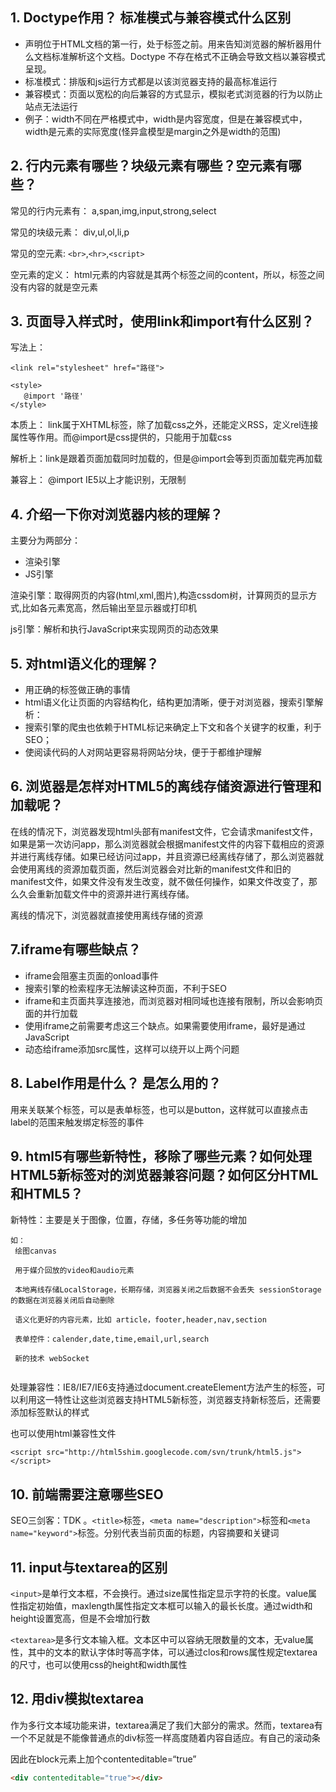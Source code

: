 ## 1. Doctype作用？ 标准模式与兼容模式什么区别

- 声明位于HTML文档的第一行，处于标签之前。用来告知浏览器的解析器用什么文档标准解析这个文档。Doctype 不存在格式不正确会导致文档以兼容模式呈现。
- 标准模式：排版和js运行方式都是以该浏览器支持的最高标准运行
- 兼容模式：页面以宽松的向后兼容的方式显示，模拟老式浏览器的行为以防止站点无法运行
- 例子：width不同在严格模式中，width是内容宽度，但是在兼容模式中，width是元素的实际宽度(怪异盒模型是margin之外是width的范围)

## 2. 行内元素有哪些？块级元素有哪些？空元素有哪些？

常见的行内元素有： a,span,img,input,strong,select

常见的块级元素： div,ul,ol,li,p

常见的空元素: `<br>`,`<hr>`,`<script>`

空元素的定义： html元素的内容就是其两个标签之间的content，所以，标签之间没有内容的就是空元素

## 3. 页面导入样式时，使用link和import有什么区别？

写法上：

```
<link rel="stylesheet" href="路径">
   
<style>
   @import '路径'
</style>
```

本质上： link属于XHTML标签，除了加载css之外，还能定义RSS，定义rel连接属性等作用。而@import是css提供的，只能用于加载css

解析上：link是跟着页面加载同时加载的，但是@import会等到页面加载完再加载

兼容上： @import IE5以上才能识别，无限制

## 4. 介绍一下你对浏览器内核的理解？

主要分为两部分：
- 渲染引擎
- JS引擎

渲染引擎：取得网页的内容(html,xml,图片),构造cssdom树，计算网页的显示方式,比如各元素宽高，然后输出至显示器或打印机

js引擎：解析和执行JavaScript来实现网页的动态效果

## 5. 对html语义化的理解？

- 用正确的标签做正确的事情
- html语义化让页面的内容结构化，结构更加清晰，便于对浏览器，搜索引擎解析：
- 搜索引擎的爬虫也依赖于HTML标记来确定上下文和各个关键字的权重，利于SEO；
- 使阅读代码的人对网站更容易将网站分块，便于于都维护理解

## 6. 浏览器是怎样对HTML5的离线存储资源进行管理和加载呢？

在线的情况下，浏览器发现html头部有manifest文件，它会请求manifest文件，如果是第一次访问app，那么浏览器就会根据manifest文件的内容下载相应的资源并进行离线存储。如果已经访问过app，并且资源已经离线存储了，那么浏览器就会使用离线的资源加载页面，然后浏览器会对比新的manifest文件和旧的manifest文件，如果文件没有发生改变，就不做任何操作，如果文件改变了，那么久会重新加载文件中的资源并进行离线存储。

离线的情况下，浏览器就直接使用离线存储的资源

## 7.iframe有哪些缺点？

- iframe会阻塞主页面的onload事件
- 搜索引擎的检索程序无法解读这种页面，不利于SEO
- iframe和主页面共享连接池，而浏览器对相同域也连接有限制，所以会影响页面的并行加载
- 使用iframe之前需要考虑这三个缺点。如果需要使用iframe，最好是通过JavaScript
- 动态给iframe添加src属性，这样可以绕开以上两个问题


## 8. Label作用是什么？ 是怎么用的？

用来关联某个标签，可以是表单标签，也可以是button，这样就可以直接点击label的范围来触发绑定标签的事件

## 9. html5有哪些新特性，移除了哪些元素？如何处理HTML5新标签对的浏览器兼容问题？如何区分HTML和HTML5？

新特性：主要是关于图像，位置，存储，多任务等功能的增加

```
如：
 绘图canvas
 
 用于媒介回放的video和audio元素

 本地离线存储LocalStorage，长期存储，浏览器关闭之后数据不会丢失 sessionStorage的数据在浏览器关闭后自动删除

 语义化更好的内容元素，比如 article，footer,header,nav,section

 表单控件：calender,date,time,email,url,search

 新的技术 webSocket 


```

处理兼容性：IE8/IE7/IE6支持通过document.createElement方法产生的标签，可以利用这一特性让这些浏览器支持HTML5新标签，浏览器支持新标签后，还需要添加标签默认的样式

也可以使用html兼容性文件

`<script src="http://html5shim.googlecode.com/svn/trunk/html5.js"></script>`

##  10. 前端需要注意哪些SEO

SEO三剑客：TDK 。`<title>`标签，`<meta name="description">`标签和`<meta name="keyword">`标签。分别代表当前页面的标题，内容摘要和关键词

## 11. input与textarea的区别

`<input>`是单行文本框，不会换行。通过size属性指定显示字符的长度。value属性指定初始值，maxlength属性指定文本框可以输入的最长长度。通过width和height设置宽高，但是不会增加行数

`<textarea>`是多行文本输入框。文本区中可以容纳无限数量的文本，无value属性，其中的文本的默认字体时等高字体，可以通过clos和rows属性规定textarea的尺寸，也可以使用css的height和width属性

## 12. 用div模拟textarea

作为多行文本域功能来讲，textarea满足了我们大部分的需求。然而，textarea有一个不足就是不能像普通点的div标签一样高度随着内容自适应。有自己的滚动条

因此在block元素上加个contenteditable=“true”

```html
<div contenteditable="true"></div>
```


